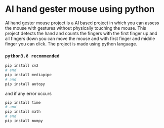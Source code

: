 # AI hand gester mouse using python

AI hand gester mouse project is a AI based project in which you can assess the mouse with gestures without 
physically touching the mouse. This project detects the hand and counts the fingers with the first finger up and all fingers down you can move the mouse and with first finger and middle finger you can click.
The project is made using python language.

### `python3.8 recommended `

```bash
pip install cv2
# and
pip install mediapipe
# and 
pip install autopy
```
and if any error occurs
```bash
pip install time
# and
pip install math
# and 
pip install numpy
```
